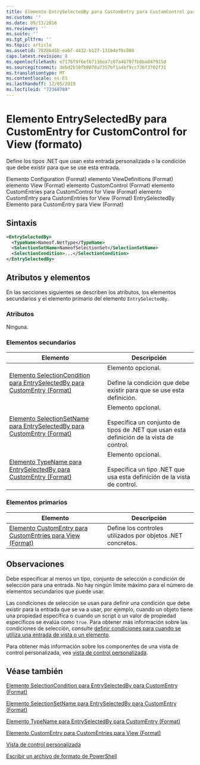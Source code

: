 ```yaml
---
title: Elemento EntrySelectedBy para CustomEntry para CustomControl para View (Format) | Microsoft Docs
ms.custom: ''
ms.date: 09/13/2016
ms.reviewer: ''
ms.suite: ''
ms.tgt_pltfrm: ''
ms.topic: article
ms.assetid: 7828b45b-eabf-4432-b127-131b4ef0c800
caps.latest.revision: 8
ms.openlocfilehash: e7176f9f6ef67116ea7c07a46797fb0ba84f915d
ms.sourcegitcommit: debd2b38fb8070a7357bf1a4bf9cc736f3702f31
ms.translationtype: MT
ms.contentlocale: es-ES
ms.lasthandoff: 12/05/2019
ms.locfileid: "72368784"
---
```

# <a name="entryselectedby-element-for-customentry-for-customcontrol-for-view-format"></a>Elemento EntrySelectedBy para CustomEntry for CustomControl for View (formato)

Define los tipos .NET que usan esta entrada personalizada o la condición que debe existir para que se use esta entrada.

Elemento Configuration (Format) elemento ViewDefinitions (Format) elemento View (Format) elemento CustomControl (Format) elemento CustomEntries para CustomControl for View (Format) elemento CustomEntry para CustomEntries for View (Format) EntrySelectedBy Elemento para CustomEntry para View (Format)

## <a name="syntax"></a>Sintaxis

```xml
<EntrySelectedBy>
  <TypeName>Nameof.NetType</TypeName>
  <SelectionSetName>NameofSelectionSet</SelectionSetName>
  <SelectionCondition>...</SelectionCondition>
</EntrySelectedBy>
```

## <a name="attributes-and-elements"></a>Atributos y elementos

En las secciones siguientes se describen los atributos, los elementos secundarios y el elemento primario del elemento `EntrySelectedBy`.

### <a name="attributes"></a>Atributos

Ninguna.

### <a name="child-elements"></a>Elementos secundarios

|Elemento|Descripción|
|-------------|-----------------|
|[Elemento SelectionCondition para EntrySelectedBy para CustomEntry (Format)](./selectioncondition-element-for-entryselectedby-for-customcontrol-format.md)|Elemento opcional.<br /><br /> Define la condición que debe existir para que se use esta definición.|
|[Elemento SelectionSetName para EntrySelectedBy para CustomEntry (Format)](./selectionsetname-element-for-entryselectedby-for-customcontrol-for-view-format.md)|Elemento opcional.<br /><br /> Especifica un conjunto de tipos de .NET que usan esta definición de la vista de control.|
|[Elemento TypeName para EntrySelectedBy para CustomEntry (Format)](./typename-element-for-selectioncondition-for-customcontrol-for-view-format.md)|Elemento opcional.<br /><br /> Especifica un tipo .NET que usa esta definición de la vista de control.|

### <a name="parent-elements"></a>Elementos primarios

|Elemento|Descripción|
|-------------|-----------------|
|[Elemento CustomEntry para CustomEntries para View (Format)](./customentry-element-for-customentries-for-customcontrol-for-view-format.md)|Define los controles utilizados por objetos .NET concretos.|

## <a name="remarks"></a>Observaciones

Debe especificar al menos un tipo, conjunto de selección o condición de selección para una entrada. No hay ningún límite máximo para el número de elementos secundarios que puede usar.

Las condiciones de selección se usan para definir una condición que debe existir para la entrada que se va a usar, por ejemplo, cuando un objeto tiene una propiedad específica o cuando un script o un valor de propiedad específicos se evalúa como `true`. Para obtener más información sobre las condiciones de selección, consulte [definir condiciones para cuando se utiliza una entrada de vista o un elemento](./defining-conditions-for-displaying-data.md).

Para obtener más información sobre los componentes de una vista de control personalizada, vea [vista de control personalizada](./creating-custom-controls.md).

## <a name="see-also"></a>Véase también

[Elemento SelectionCondition para EntrySelectedBy para CustomEntry (Format)](./selectioncondition-element-for-entryselectedby-for-customcontrol-format.md)

[Elemento SelectionSetName para EntrySelectedBy para CustomEntry (Format)](./selectionsetname-element-for-entryselectedby-for-customcontrol-for-view-format.md)

[Elemento TypeName para EntrySelectedBy para CustomEntry (Format)](./typename-element-for-selectioncondition-for-customcontrol-for-view-format.md)

[Elemento CustomEntry para CustomEntries para View (Format)](./customentry-element-for-customentries-for-customcontrol-for-view-format.md)

[Vista de control personalizada](./creating-custom-controls.md)

[Escribir un archivo de formato de PowerShell](./writing-a-powershell-formatting-file.md)
